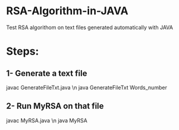 # RSA-Algorithm-in-JAVA
Test RSA algorithom on text files generated automatically with JAVA

# Steps:
## 1- Generate a text file
javac GenerateFileTxt.java \n
java GenerateFileTxt Words_number

## 2- Run MyRSA on that file
javac MyRSA.java \n
java MyRSA
